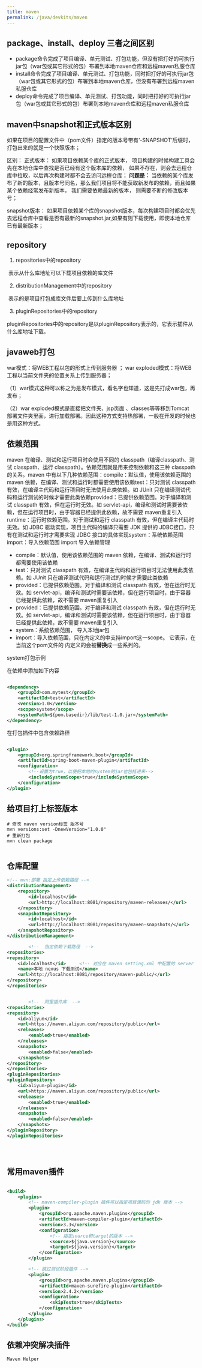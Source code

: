 ```yaml
---
title: maven
permalink: /java/devkits/maven
---
```


## package、install、deploy 三者之间区别

* package命令完成了项目编译、单元测试、打包功能，但没有把打好的可执行jar包（war包或其它形式的包）布署到本地maven仓库和远程maven私服仓库
* install命令完成了项目编译、单元测试、打包功能，同时把打好的可执行jar包（war包或其它形式的包）布署到本地maven仓库，但没有布署到远程maven私服仓库
* deploy命令完成了项目编译、单元测试、打包功能，同时把打好的可执行jar包（war包或其它形式的包）布署到本地maven仓库和远程maven私服仓库

## maven中snapshot和正式版本区别

如果在项目的配置文件中（pom文件）指定的版本号带有‘-SNAPSHOT’后缀时，打包出来的就是一个快照版本；

区别： 正式版本： 如果项目依赖某个库的正式版本， 项目构建的时候构建工具会先在本地仓库中查找是否已经有这个版本库的依赖， 如果不存在，则会去远程仓库中拉取，以后再次构建时都不会去访问远程仓库； **问题是：**
当依赖的某个库发布了新的版本，且版本号同名，那么我们项目将不能获取新发布的依赖，而且如果某个依赖经常发布新版本， 我们需要依赖最新的版本， 则需要不断的修改版本号；

snapshot版本： 如果项目依赖某个库的snapshot版本，每次构建项目时都会优先去远程仓库中查看是否有最新的snapshot.jar,如果有则下载使用，即使本地仓库已有最新版本；

## repository

1. repositories中的repository

​ 表示从什么库地址可以下载项目依赖的库文件

2. distributionManagement中的repository

​ 表示的是项目打包成库文件后要上传到什么库地址

3. pluginRepositories中的repository

​ pluginRepositories中的repository是以pluginRepository表示的，它表示插件从什么库地址下载。

## javaweb打包

war模式：将WEB工程以包的形式上传到服务器 ； war exploded模式：将WEB工程以当前文件夹的位置关系上传到服务器；

（1）war模式这种可以称之为是发布模式，看名字也知道，这是先打成war包，再发布；

（2）war exploded模式是直接把文件夹、jsp页面 、classes等等移到Tomcat 部署文件夹里面，进行加载部署。因此这种方式支持热部署，一般在开发的时候也是用这种方式。

## 依赖范围

maven 在编译、测试和运行项目时会使用不同的 classpath（编译classpath、测试 classpath、运行 classpath）。依赖范围就是用来控制依赖和这三种 classpath 的关系。maven
中有以下几种依赖范围：compile：默认值，使用该依赖范围的 maven 依赖，在编译、测试和运行时都需要使用该依赖test：只对测试 classpath 有效，在编译主代码和运行项目时无法使用此类依赖。如 JUnit
只在编译测试代码和运行测试的时候才需要此类依赖provided：已提供依赖范围。对于编译和测试 classpath 有效，但在运行时无效。如 servlet-api，编译和测试时需要该依赖，但在运行项目时，由于容器已经提供此依赖，故不需要
maven重复引入runtime：运行时依赖范围。对于测试和运行 classpath 有效，但在编译主代码时无效。如 JDBC 驱动实现，项目主代码的编译只需要 JDK 提供的 JDBC接口，只有在测试和运行时才需要实现 JDBC
接口的具体实现system：系统依赖范围import：导入依赖范围 import 导入依赖管理

* compile：默认值，使用该依赖范围的 maven 依赖，在编译、测试和运行时都需要使用该依赖
* test：只对测试 classpath 有效，在编译主代码和运行项目时无法使用此类依赖。如 JUnit 只在编译测试代码和运行测试的时候才需要此类依赖
* provided：已提供依赖范围。对于编译和测试 classpath 有效，但在运行时无效。如 servlet-api，编译和测试时需要该依赖，但在运行项目时，由于容器已经提供此依赖，故不需要 maven重复引入
* provided：已提供依赖范围。对于编译和测试 classpath 有效，但在运行时无效。如 servlet-api，编译和测试时需要该依赖，但在运行项目时，由于容器已经提供此依赖，故不需要 maven重复引入
* system：系统依赖范围， 导入本地jar包
* import：导入依赖范围，只在<dependencyManagement>内定义的<dependency>中支持import这一scope。 它表示，在当前这个pom文件的<dependencyManagement>
  内定义的<dependency>会被**替换**成一些系列的<dependency>。

system打包示例

在依赖中添加如下内容

```xml

<dependency>
    <groupId>com.mytest</groupId>
    <artifactId>test</artifactId>
    <version>1.0</version>
    <scope>system</scope>
    <systemPath>${pom.basedir}/lib/test-1.0.jar</systemPath>
</dependency>
```

在打包插件中包含依赖路径

```xml

<plugin>
    <groupId>org.springframework.boot</groupId>
    <artifactId>spring-boot-maven-plugin</artifactId>
    <configuration>
        <!--设置为true，以便把本地的system的jar也包括进来-->
        <includeSystemScope>true</includeSystemScope>
    </configuration>
</plugin>
```

## 给项目打上标签版本

```shell
# 修改 maven version标签 版本号
mvn versions:set -DnewVersion="1.0.0"
# 重新打包
mvn clean package    


```

## 仓库配置

```xml
<!-- mvn:部署 指定上传依赖路径 -->
<distributionManagement>
    <repository>
        <id>localhost</id>
        <url>http://localhost:8081/repository/maven-releases/</url>
    </repository>
    <snapshotRepository>
        <id>localhost</id>
        <url>http://localhost:8081/repository/maven-snapshots/</url>
    </snapshotRepository>
</distributionManagement>

        <!--  指定依赖下载路径  -->
<repositories>
<repository>
    <id>localhost</id>     <!-- 对应在 maven setting.xml 中配置的 server 标签id -->
    <name>本地 nexus 下载测试</name>
    <url>http://localhost:8081/repository/maven-public/</url>
</repository>
</repositories>


        <!--  阿里插件库  -->
<repositories>
<repository>
    <id>aliyun</id>
    <url>https://maven.aliyun.com/repository/public</url>
    <releases>
        <enabled>true</enabled>
    </releases>
    <snapshots>
        <enabled>false</enabled>
    </snapshots>
</repository>
</repositories>
<pluginRepositories>
<pluginRepository>
    <id>aliyun-plugin</id>
    <url>https://maven.aliyun.com/repository/public</url>
    <releases>
        <enabled>true</enabled>
    </releases>
    <snapshots>
        <enabled>false</enabled>
    </snapshots>
</pluginRepository>
</pluginRepositories>





```

## 常用maven插件

```xml

<build>
    <plugins>
        <!-- maven-compiler-plugin 插件可以指定项目源码的 jdk 版本 -->
        <plugin>
            <groupId>org.apache.maven.plugins</groupId>
            <artifactId>maven-compiler-plugin</artifactId>
            <version>3.3</version>
            <configuration>
                <!-- 指定source和target的版本 -->
                <source>${java.version}</source>
                <target>${java.version}</target>
            </configuration>
        </plugin>

        <!-- 跳过测试阶段插件 -->
        <plugin>
            <groupId>org.apache.maven.plugins</groupId>
            <artifactId>maven-surefire-plugin</artifactId>
            <version>2.4.2</version>
            <configuration>
                <skipTests>true</skipTests>
            </configuration>
        </plugin>
    </plugins>
</build>
```

## 依赖冲突解决插件

`Maven Helper`
